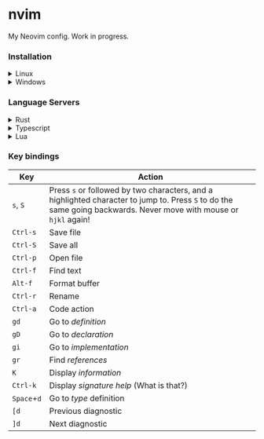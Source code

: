 # nvim

My Neovim config. Work in progress.

### Installation

<details><summary>Linux</summary>

Go to your config file:
```sh
cd ~/.config
```

Clone the repo (folder `nvim` will be created):
```sh
git clone https://github.com/lubomirkurcak/nvim
```

Alternatively clone somewhere else and create a symlink:
```sh
ln -s "$(pwd)" ~/.config/nvim
```

</details>

<details><summary>Windows</summary>

To install this config, go to your local app data directory:
```sh
cd %LOCALAPPDATA%
```

Clone this repo (folder `nvim` will be created):
```sh
git clone https://github.com/lubomirkurcak/nvim
```

Alternatively clone somewhere else and create a symlink:
```sh
mklink /D %LOCALAPPDATA%\nvim %CD%
```

</details>

### Language Servers

<details><summary>Rust</summary>
Install `rustup` here: https://www.rust-lang.org/tools/install

You can then install `rust-analyzer` (Rust's LSP):
```sh
rustup component add rust-analyzer
```

And may as well install `ripgrep` to speed up searches:
```sh
cargo install ripgrep
```
</details>

<details><summary>Typescript</summary>

Install Node.js https://nodejs.org/ to get `npm` and install typescript and its LSP:
```sh
npm install -g typescript
npm install -g typescript-language-server
```
</details>

<details><summary>Lua</summary>

Download latest release from https://github.com/LuaLS/lua-language-server/releases

Unzip, go to `bin` and see the `lua-language-server` executable.

Add that directory to `PATH` so that the OS is able to find it.
</details>

### Key bindings

| Key | Action |
|-----|--------|
| `s`, `S`     | Press `s` or followed by two characters, and a highlighted character to jump to. Press `S` to do the same going backwards. Never move with mouse or `hjkl` again! |
| `Ctrl-s`     | Save file |
| `Ctrl-S`     | Save all |
| `Ctrl-p`     | Open file |
| `Ctrl-f`     | Find text |
| `Alt-f`      | Format buffer |
| `Ctrl-r`     | Rename |
| `Ctrl-a`     | Code action |
| `gd`         | Go to *definition* |
| `gD`         | Go to *declaration* |
| `gi`         | Go to *implementation*|
| `gr`         | Find *references*|
| `K`          | Display *information*|
| `Ctrl-k`     | Display *signature help* (What is that?) |
| `Space`+`d`  | Go to *type* definition|
| `[d`         | Previous diagnostic|
| `]d`         | Next diagnostic|
